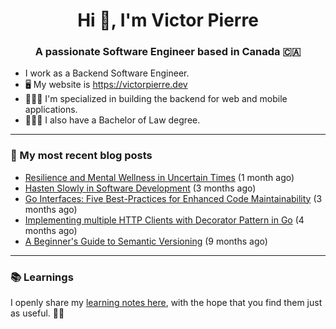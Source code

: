 <h1 align="center">Hi 👋, I'm Victor Pierre</h1>
<h3 align="center">A passionate Software Engineer based in Canada 🇨🇦</h3>

- I work as a Backend Software Engineer.
- 🖥 My website is https://victorpierre.dev
- 👨🏻‍💻 I'm specialized in building the backend for web and mobile applications.
- 👨🏻‍⚖️ I also have a Bachelor of Law degree.

---

### 📝 My most recent blog posts

- [Resilience and Mental Wellness in Uncertain Times](https://victorpierre.dev/blog/mental-health/) (1 month ago)
- [Hasten Slowly in Software Development](https://victorpierre.dev/blog/festina-lente/) (3 months ago)
- [Go Interfaces: Five Best-Practices for Enhanced Code Maintainability](https://victorpierre.dev/blog/five-go-interfaces-best-practices/) (3 months ago)
- [Implementing multiple HTTP Clients with Decorator Pattern in Go](https://victorpierre.dev/blog/decorator-pattern-in-go/) (4 months ago)
- [A Beginner&#39;s Guide to Semantic Versioning](https://victorpierre.dev/blog/beginners-guide-semantic-versioning/) (9 months ago)

---

### 📚 Learnings
I openly share my [learning notes here](https://victorpierre.dev/learning/), with the hope that you find them just as useful. 🙇🏻
